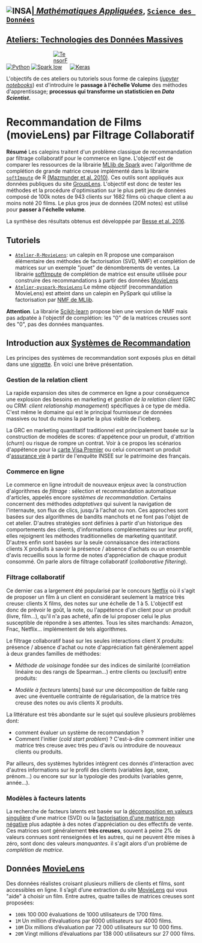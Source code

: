 ## <a href="http://www.insa-toulouse.fr/" ><img src="http://www.math.univ-toulouse.fr/~besse/Wikistat/Images/Logo_INSAvilletoulouse-RVB.png" style="float:left; max-width: 80px; display: inline" alt="INSA"/> |  [*Mathématiques Appliquées*](http://www.math.insa-toulouse.fr/fr/index.html), [`Science des Données`](http://www.math.insa-toulouse.fr/fr/enseignement.html) 

## [Ateliers: Technologies des Données Massives](https://github.com/wikistat/Ateliers-Big-Data) 


<a href="https://www.python.org/"><img src="https://upload.wikimedia.org/wikipedia/commons/thumb/f/f8/Python_logo_and_wordmark.svg/390px-Python_logo_and_wordmark.svg.png" style="max-width: 120px; display: inline" alt="Python"/></a> <a href="http://spark.apache.org/"><img src="http://spark.apache.org/images/spark-logo-trademark.png" style="max-width: 80px; display: inline" alt="Spark"/> </a> <a href="https://www.tensorflow.org/"><img src="https://avatars0.githubusercontent.com/u/15658638?s=200&v=4" style="max-width: 40px; display: inline" alt="TensorFlow"/></a>  <a href="https://keras.io/"><img src="https://s3.amazonaws.com/keras.io/img/keras-logo-2018-large-1200.png" style="max-width: 100px; display: inline" alt="Keras"/></a>

L'objectifs de ces ateliers ou tutoriels sous forme de calepins ([*jupyter notebooks*](http://jupyter.org/)) est d'introduire le **passage à l'échelle Volume** des méthodes d'apprentissage; **processus qui transforme un statisticien en *Data Scientist*.** 


# Recommandation de Films (movieLens) par Filtrage Collaboratif

**Résumé** 
Les calepins traitent d'un problème classique de recommandation par filtrage collaboratif pour le commerce en ligne. L'objectif est de comparer les ressources de la librairie [MLlib de Spark]([http://spark.apache.org/docs/latest/api/python/pyspark.mllib.html#pyspark.mllib.recommendation.ALS) avec l'algorithme de complétion de grande matrice creuse implémenté dans la librairie [`softImpute`](https://cran.r-project.org/web/packages/softImpute/index.html)  de R [(Mazmunder et al. 2010)](http://web.stanford.edu/~hastie/Papers/mazumder10a.pdf). Ces outils sont appliqués aux données publiques du site [GroupLens](http://grouplens.org/datasets/movielens/). L'objectif est donc de tester les méthodes et la procédure d'optimisation sur le plus petit jeu de données composé de 100k notes  de 943 clients sur 1682 films où chaque client a au moins noté 20 films. Le plus gros jeux de données  (20M notes) est utilisé pour **passer à l'échelle volume**. 

La synthèse des résultats obtenus est développée par [Besse et al. 2016](https://hal.archives-ouvertes.fr/hal-01350099).

## Tutoriels
- [`Atelier-R-MovieLens`](https://github.com/wikistat/Ateliers-Big-Data/blob/master/MovieLens/Atelier-R-MovieLens.ipynb): un calepin en R propose une comparaison élémentaire des méthodes de factorisation (SVD, NMF) et complétion de matrices sur un exemple "jouet" de dénombrements de ventes. La librairie [softImpute](https://web.stanford.edu/~hastie/swData/softImpute/vignette.html) de complétion de matrice est ensuite utilisée pour construire des recommandations à partir des données [MovieLens](http://grouplens.org/datasets/movielens/)
- [`Atelier-pyspark-MovieLens`](hhttps://github.com/wikistat/Ateliers-Big-Data/blob/master/MovieLens/Atelier-pyspark-MovieLens.ipynb):Le même objectif (recommandation MovieLens) est atteint dans un calepin en PySpark qui utilise la factorisation par [NMF de MLlib](http://spark.apache.org/docs/latest/mllib-collaborative-filtering.html). 

**Attention**. La librairie [Scikit-learn](http://scikit-learn.org/stable/modules/decomposition.html#nmf) propose bien une version de NMF mais pas adpatée à l'objectif de complétion: les "0" de la matrices creuses sont des "0", pas des données manquantes. 

## Introduction aux [Systèmes de Recommandation](http://wikistat.fr/pdf/st-m-datSc3-colFil.pdf)
Les principes des systèmes de recommandation sont exposés plus en détail dans une [vignette](http://wikistat.fr/pdf/st-m-datSc3-colFil.pdf). En voici une brève présentation.

### Gestion de la relation client
La rapide expansion des sites de commerce en ligne a pour conséquence une explosion des besoins en marketing et *gestion de la relation client* (GRC ou CRM: *client relationship management*) spécifiques à ce type de média. C'est même le domaine qui est le principal fournisseur de données massives ou tout du moins la partie la plus visible de l'iceberg.

La GRC en marketing quantitatif traditionnel est principalement basée sur la construction de modèles de scores: d'appétence pour un produit, d'attrition (*churn*) ou risque de rompre un contrat. Voir à ce propos les scénarios d'appétence pour la [carte Visa Premier](https://github.com/wikistat/Apprentissage/tree/master/GRC-carte_Visa) ou celui concernant un produit d'[assurance vie](https://github.com/wikistat/Apprentissage/tree/master/Patrim-Insee) à partir de l'enquête INSEE sur le patrimoine des français.

### Commerce en ligne
Le commerce en ligne introduit de nouveaux enjeux avec la construction d'algorithmes de *filtrage* : sélection et recommandation automatique d'articles, appelés encore *systèmes de recommandation*. Certains concernent des méthodes *adaptatives* qui suivent la navigation de l'internaute, son flux de clics, jusqu'à l'achat ou non. Ces approches sont basées sur des algorithmes de bandits manchots et ne font pas l'objet de cet atelier. D'autres stratégies sont définies à partir d'un historique des comportements des clients, d'informations complémentaires sur leur profil, elles rejoignent les méthodes traditionnelles de marketing quantitatif. D'autres enfin sont basées sur la seule connaissance des interactions clients X produits à savoir la présence / absence d'achats ou un ensemble d'avis recueillis sous la forme de notes d'appréciation de chaque produit consommé. On parle alors de filtrage collaboratif (*collaborative filtering*).

### Filtrage collaboratif
Ce dernier cas a largement été popularisé par le concours [Netflix](http://www.netflixprize.com/) où il s'agit de proposer un film à un client en considérant seulement la matrice très creuse: clients X films, des notes sur une échelle de 1 à 5.  L'objectif est donc de prévoir le goût, la note, ou l'appétence d'un client pour un produit (livre, film...), qu'il n'a pas acheté, afin de lui proposer celui le plus susceptible de répondre à ses attentes. Tous les sites marchands: Amazon, Fnac, Netflix... implémentent de tels algorithmes.

Le filtrage collaboratif basé sur les seules interactions client X produits: présence / absence d'achat ou note d'appréciation  fait généralement appel à deux grandes familles de méthodes:

* *Méthode de voisinage* fondée sur des indices de similarité (corrélation linéaire ou des rangs de Spearman...) entre clients ou (exclusif) entre produits:

* *Modèle à facteurs* latents] basé sur une décomposition de faible rang avec une éventuelle contrainte de régularisation, de la matrice très creuse des notes ou avis clients X produits. 

La littérature est très abondante sur le sujet qui soulève plusieurs problèmes dont:

* comment évaluer un système de recommandation ? 
* Comment l'initier (*cold start problem*) ? C'est-à-dire comment initier une matrice très creuse avec très peu d'avis ou introduire de nouveaux clients ou produits.



Par ailleurs, des systèmes hybrides intègrent ces donnés d'interaction avec d'autres informations sur le profil des clients (variables âge, sexe, prénom...) ou encore sur  sur la typologie des produits (variables genre, année...).

### Modèles à facteurs latents
La recherche de facteurs latents est basée sur la [décomposition en valeurs singulière](http://wikistat.fr/pdf/st-m-explo-alglin.pdf) d'une matrice (SVD) ou la [factorisation d'une matrice non négative](http://wikistat.fr/pdf/st-m-explo-nmf.pdf) plus adaptée à des notes d'appréciation ou des effectifs de vente. Ces matrices sont généralement **très creuses**, souvent à peine 2% de valeurs connues sont renseignées et les autres, qui ne peuvent être mises à zéro, sont donc des valeurs *manquantes*.  il s'agit alors d'un problème de *complétion de matrice*.

## Données [MovieLens](http://grouplens.org/datasets/movielens/)
Des données réalistes croisant plusieurs milliers de clients et films, sont accessibles en ligne. Il s’agit d’une extraction du site [MovieLens](http://grouplens.org/datasets/movielens/) qui vous "aide" à choisir un film. Entre autres, quatre tailles de matrices creuses sont proposées:

- `100k` 100 000 évaluations de 1000 utilisateurs de 1700 films.
- `1M` Un million d’évaluations par 6000 utilisateurs sur 4000 films.
- `10M` Dix millions d’évaluation par 72 000 utilisateurs sur 10 000 fims.
- `20M` Vingt millions d’évaluations par 138 000 utilisateurs sur 27 000 films.

